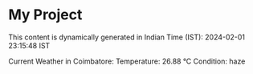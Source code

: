 # My Project

This content is dynamically generated in Indian Time (IST): 2024-02-01 23:15:48 IST


Current Weather in Coimbatore:
Temperature: 26.88 °C
Condition: haze
